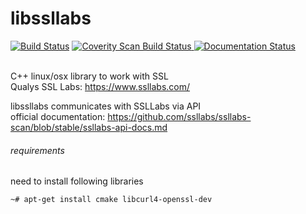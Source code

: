 # libssllabs
[![Build Status](https://travis-ci.org/matusso/libssllabs.svg?branch=master)](https://travis-ci.org/matusso/libssllabs) 
<a href="https://scan.coverity.com/projects/matusso-libssllabs">
  <img alt="Coverity Scan Build Status"
       src="https://scan.coverity.com/projects/8326/badge.svg"/>
</a>
[![Documentation Status](https://readthedocs.org/projects/libssllabs/badge/?version=latest)](http://libssllabs.readthedocs.org/en/latest/?badge=latest)
<br><br>

C++ linux/osx library to work with SSL<br>
Qualys SSL Labs: https://www.ssllabs.com/

libssllabs communicates with SSLLabs via API <br>
official documentation: https://github.com/ssllabs/ssllabs-scan/blob/stable/ssllabs-api-docs.md

###### requirements
need to install following libraries
```
~# apt-get install cmake libcurl4-openssl-dev
```
